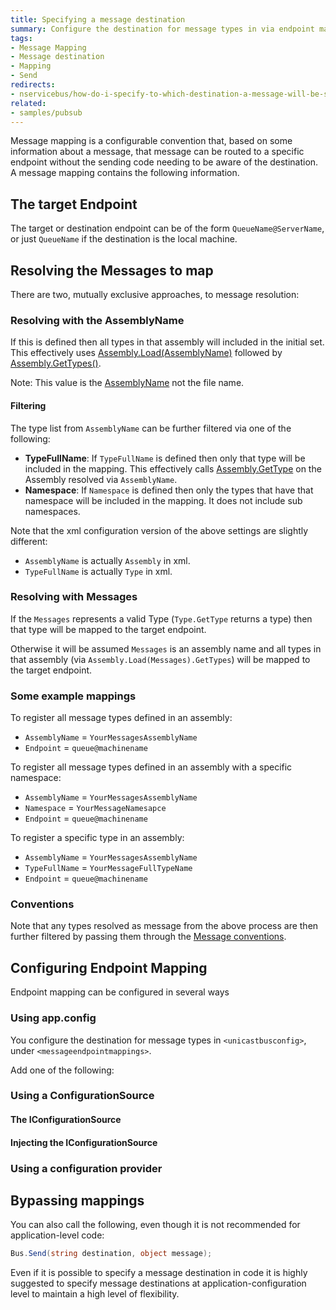 ```yaml
---
title: Specifying a message destination
summary: Configure the destination for message types in via endpoint mappings.
tags:
- Message Mapping
- Message destination
- Mapping
- Send
redirects:
- nservicebus/how-do-i-specify-to-which-destination-a-message-will-be-sent
related:
- samples/pubsub
---
```


Message mapping is a configurable convention that, based on some information about a message, that message can be routed to a specific endpoint without the sending code needing to be aware of the destination. A message mapping contains the following information.

## The target Endpoint

The target or destination endpoint can be of the form `QueueName@ServerName`, or just `QueueName` if the destination is the local machine.

## Resolving the Messages to map 

There are two, mutually exclusive approaches, to message resolution:

### Resolving with the AssemblyName

If this is defined then all types in that assembly will included in the initial set. This effectively uses [Assembly.Load(AssemblyName)](https://msdn.microsoft.com/en-us/library/ky3942xh.aspx) followed by [Assembly.GetTypes()](https://msdn.microsoft.com/en-us/library/system.reflection.assembly.gettypes.aspx).

Note: This value is the [AssemblyName](https://msdn.microsoft.com/en-us/library/k8xx4k69.aspx) not the file name.

#### Filtering

The type list from `AssemblyName` can be further filtered via one of the following:

 * **TypeFullName**: If `TypeFullName` is defined then only that type will be included in the mapping. This effectively calls [Assembly.GetType](https://msdn.microsoft.com/en-us/library/y0cd10tb.aspx) on the Assembly resolved via `AssemblyName`. 
 * **Namespace**: If `Namespace` is defined then only the types that have that namespace will be included in the mapping. It does not include sub namespaces.

Note that the xml configuration version of the above settings are slightly different:

 * `AssemblyName` is actually `Assembly` in xml.
 * `TypeFullName` is actually `Type` in xml.

### Resolving with Messages

If the `Messages` represents a valid Type (`Type.GetType` returns a type) then that type will be mapped to the target endpoint.

Otherwise it will be assumed `Messages` is an assembly name and all types in that assembly (via `Assembly.Load(Messages).GetTypes`) will be mapped to the target endpoint.


### Some example mappings 

To register all message types defined in an assembly:

 * `AssemblyName` = `YourMessagesAssemblyName` 
 * `Endpoint` = `queue@machinename`

To register all message types defined in an assembly with a specific namespace: 

 * `AssemblyName` = `YourMessagesAssemblyName` 
 * `Namespace` = `YourMessageNamesapce`
 * `Endpoint` = `queue@machinename`
  
To register a specific type in an assembly:

 * `AssemblyName` = `YourMessagesAssemblyName` 
 * `TypeFullName` = `YourMessageFullTypeName`
 * `Endpoint` = `queue@machinename`

### Conventions

Note that any types resolved as message from the above process are then further filtered by passing them through the [Message conventions](/nservicebus/messaging/messages-events-commands.md#conventions).

## Configuring Endpoint Mapping

Endpoint mapping can be configured in several ways

### Using app.config

You configure the destination for message types in `<unicastbusconfig>`, under `<messageendpointmappings>`.

Add one of the following:

<!-- import endpoint-mapping-appconfig -->

### Using a ConfigurationSource

#### The IConfigurationSource

<!-- import endpoint-mapping-configurationsource -->

#### Injecting the IConfigurationSource

<!-- import inject-endpoint-mapping-configuration-source -->

### Using a configuration provider

<!-- import endpoint-mapping-configurationprovider -->

## Bypassing mappings

You can also call the following, even though it is not recommended for application-level code:

```C#
Bus.Send(string destination, object message);
```

Even if it is possible to specify a message destination in code it is highly suggested to specify message destinations at application-configuration level to maintain a high level of flexibility.